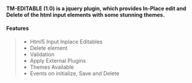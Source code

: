 <h4>TM-EDITABLE (1.0) is a jquery plugin, which provides In-Place edit and Delete of the html input elements with some stunning themes.</h4>
<h4> Features</h4>
<blockquote>
  <ul>
    <li>Html5 Input Inplace Editables</li>
    <li>Delete element</li>
    <li>Validation</li>
    <li>Apply External Plugins</li>
    <li>Themes Available</li>
    <li>Events on initialize, Save and Delete</li>
  </ul>
</blockquote>
